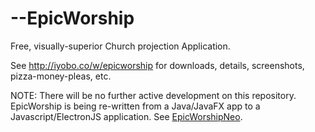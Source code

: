 --EpicWorship
===========

Free, visually-superior Church projection Application.

See http://iyobo.co/w/epicworship for downloads, details, screenshots, pizza-money-pleas, etc.

NOTE: There will be no further active development on this repository. EpicWorship is being re-written from a Java/JavaFX app to a Javascript/ElectronJS application. See [EpicWorshipNeo](https://github.com/iyobo/epicworshipneo).

